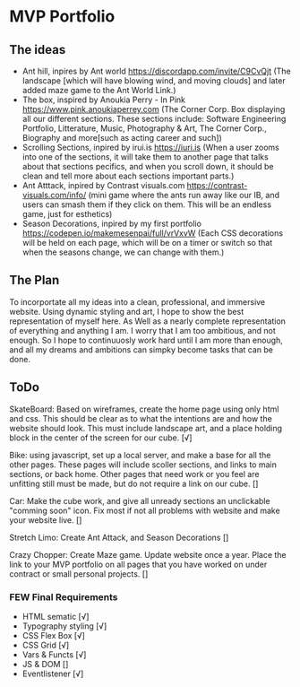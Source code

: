 # MVP Portfolio

## The ideas
* Ant hill, inpires by Ant world https://discordapp.com/invite/C9CvQjt
(The landscape [which will have blowing wind, and moving clouds] and later added maze game to the Ant World Link.) 
* The box, inspired by Anoukia Perry - In Pink https://www.pink.anoukiaperrey.com
(The Corner Corp. Box displaying all our different sections. These sections include: Software 
Engineering Portfolio, Litterature, Music, Photography & Art, The Corner Corp., Biography and 
more[such as acting career and such])
* Scrolling Sections, inpired by irui.is https://iuri.is
(When a user zooms into one of the sections, it will take them to another page that talks about 
that sections pecifics, and when you scroll down, it should be clean and tell more about each 
sections important parts.)
* Ant Atttack, inpired by Contrast visuals.com https://contrast-visuals.com/info/
(mini game where the ants run away like our IB, and users can smash them if they click on them. 
This will be an endless game, just for esthetics)
* Season Decorations, inpired by my first portfolio https://codepen.io/makemesenpai/full/vrVxvW
(Each CSS decorations will be held on each page, which will be on a timer or switch so that when 
the seasons change, we can change with them.)

## The Plan
To incorportate all my ideas into a clean, professional, and immersive website. Using dynamic 
styling and art, I hope to show the best representation of myself here. As Well as a nearly 
complete representation of everything and anything I am. I worry that I am too ambitious, and 
not enough. So I hope to continuuosly work hard until I am more than enough, and all my dreams 
and ambitions can simpky become tasks that can be done.

## ToDo
SkateBoard: Based on wireframes, create the home page using only html and css. This should be 
clear as to what the intentions are and how the website should look. This must include landscape 
art, and a place holding block in the center of the screen for our cube. [√]

Bike: using javascript, set up a local server, and make a base for all the other pages. These pages
will include scoller sections, and links to main sections, or back home. Other pages that need work
or you feel are unfitting still must be made, but do not require a link on our cube.  []

Car: Make the cube work, and give all unready sections an unclickable "comming soon" icon. Fix 
most if not all problems with website and make your website live. []

Stretch Limo: Create Ant Attack, and Season Decorations []

Crazy Chopper: Create Maze game. Update website once a year. Place the link to your MVP 
portfolio on all pages that you have worked on under contract or small personal projects. []

### FEW Final Requirements
- HTML sematic [√]
- Typography styling [√]
- CSS Flex Box [√]
- CSS Grid [√]
- Vars & Functs [√]
- JS & DOM []
- Eventlistener [√]